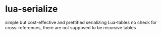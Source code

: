 # lua-serialize
simple but cost-effective and prettified serializing Lua-tables
no check for cross-references, there are not supposed to be recursive tables
